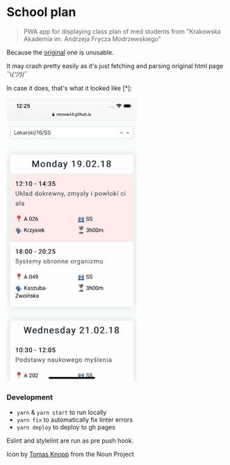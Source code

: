 # School plan

> PWA app for displaying class plan of med students from "Krakowska Akademia im. Andrzeja Frycza Modrzewskiego"

Because the [original](https://dziekanat.ka.edu.pl/Plany/PlanyTokow/3264) one is unusable.

It may crash pretty easily as it's just fetching and parsing original html page ¯\\_(ツ)_/¯

In case it does, that's what it looked like [*]:

<img src="screen.png" width="300" />




### Development

- `yarn` & `yarn start` to run locally
- `yarn fix` to automatically fix linter errors
- `yarn deploy` to deploy to gh pages

Eslint and stylelint are run as pre push hook.




Icon by [Tomas Knopp](https://thenounproject.com/tomas.knopp/) from the Noun Project
